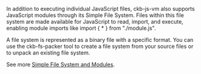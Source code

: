 In addition to executing individual JavaScript files, ckb-js-vm also supports JavaScript modules through its Simple File System. Files within this file system are made available for JavaScript to read, import, and execute, enabling module imports like import { * } from "./module.js".

A file system is represented as a binary file with a specific format. You can use the ckb-fs-packer tool to create a file system from your source files or to unpack an existing file system.

See more [Simple File System and Modules](https://github.com/nervosnetwork/ckb-js-vm/blob/main/docs/tutorial/src/file-system.md).
